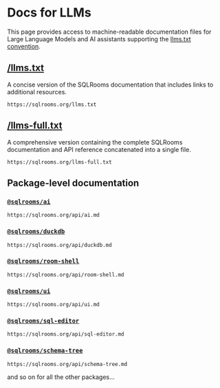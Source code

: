 # Docs for LLMs

This page provides access to machine-readable documentation files for Large Language Models and AI assistants supporting the [llms.txt convention](https://llmstxt.org/).

## [/llms.txt](/llms.txt)

A concise version of the SQLRooms documentation that includes links to additional resources.

```
https://sqlrooms.org/llms.txt
```

## [/llms-full.txt](/llms-full.txt)

A comprehensive version containing the complete SQLRooms documentation and API reference concatenated into a single file.

```
https://sqlrooms.org/llms-full.txt
```

## Package-level documentation

### [`@sqlrooms/ai`](https://sqlrooms.org/api/ai.md)

```
https://sqlrooms.org/api/ai.md
```

### [`@sqlrooms/duckdb`](https://sqlrooms.org/api/duckdb.md)

```
https://sqlrooms.org/api/duckdb.md
```

### [`@sqlrooms/room-shell`](https://sqlrooms.org/api/room-shell.md)

```
https://sqlrooms.org/api/room-shell.md
```

### [`@sqlrooms/ui`](https://sqlrooms.org/api/ui.md)

```
https://sqlrooms.org/api/ui.md
```

### [`@sqlrooms/sql-editor`](https://sqlrooms.org/api/sql-editor.md)

```
https://sqlrooms.org/api/sql-editor.md
```

### [`@sqlrooms/schema-tree`](https://sqlrooms.org/api/schema-tree.md)

```
https://sqlrooms.org/api/schema-tree.md
```

and so on for all the other packages…
